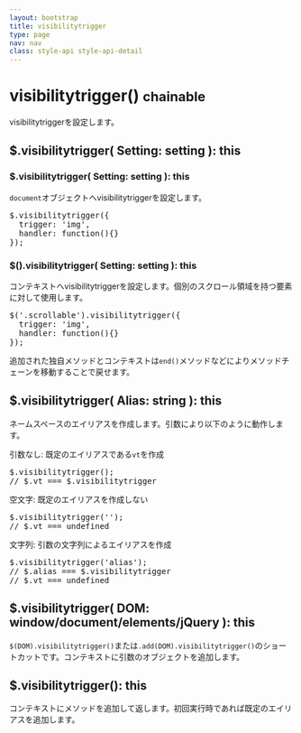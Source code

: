 ```yaml
---
layout: bootstrap
title: visibilitytrigger
type: page
nav: nav
class: style-api style-api-detail
---
```


# visibilitytrigger() <small><span class="label label-info">chainable</span></small>
visibilitytriggerを設定します。

## $.visibilitytrigger( Setting: setting ): this

### $.visibilitytrigger( Setting: setting ): this
`document`オブジェクトへvisibilitytriggerを設定します。

<pre class="sh brush: js;">
$.visibilitytrigger({
  trigger: 'img',
  handler: function(){}
});
</pre>

### $().visibilitytrigger( Setting: setting ): this
コンテキストへvisibilitytriggerを設定します。個別のスクロール領域を持つ要素に対して使用します。

<pre class="sh brush: js;">
$('.scrollable').visibilitytrigger({
  trigger: 'img',
  handler: function(){}
});
</pre>

追加された独自メソッドとコンテキストは`end()`メソッドなどによりメソッドチェーンを移動することで戻せます。

## $.visibilitytrigger( Alias: string ): this
ネームスペースのエイリアスを作成します。引数により以下のように動作します。

引数なし: 既定のエイリアスである`vt`を作成

<pre class="sh brush: js;">
$.visibilitytrigger();
// $.vt === $.visibilitytrigger
</pre>

空文字: 既定のエイリアスを作成しない

<pre class="sh brush: js;">
$.visibilitytrigger('');
// $.vt === undefined
</pre>

文字列: 引数の文字列によるエイリアスを作成

<pre class="sh brush: js;">
$.visibilitytrigger('alias');
// $.alias === $.visibilitytrigger
// $.vt === undefined
</pre>

## $.visibilitytrigger( DOM: window/document/elements/jQuery ): this
`$(DOM).visibilitytrigger()`または`.add(DOM).visibilitytrigger()`のショートカットです。コンテキストに引数のオブジェクトを追加します。

## $.visibilitytrigger(): this
コンテキストにメソッドを追加して返します。初回実行時であれば既定のエイリアスを追加します。
